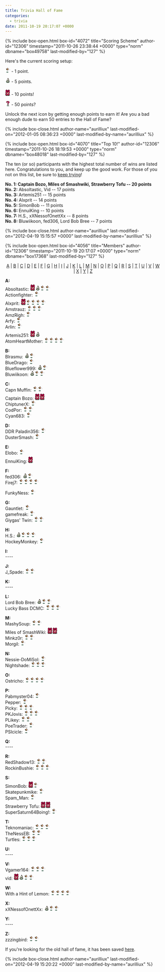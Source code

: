 ```yaml
---
title: Trivia Hall of Fame
categories:
  - trivia
date: 2011-10-19 20:17:07 +0000
---
```

{% include box-open.html box-id="4072" title="Scoring Scheme" author-id="12306" timestamp="2011-10-26 23:38:44 +0000" type="norm" dbname="box49758" last-modified-by="127" %}
<p>Here's the current scoring setup:</p>

<p><img src="Butterfly.png" alt="1 point!" /> - 1 point.</p>
<p><img src="Hawk.png" alt="5 points!" /> - 5 points.</p>
<p><img src="Teddybear.gif" alt="10 points!" /> - 10 points!</p>
<p><img src="Question.png" alt="50 points!?!" /> - 50 points?</p>

<p>Unlock the next icon by getting enough points to earn it!  Are you a bad enough dude to earn 50 entries to the Hall of Fame?</p>
{% include box-close.html author-name="aurilliux" last-modified-on="2012-01-05 08:36:23 +0000" last-modified-by-name="aurilliux" %}

{% include box-open.html box-id="4070" title="Top 10!" author-id="12306" timestamp="2011-10-26 18:19:53 +0000" type="norm" dbname="box48018" last-modified-by="127" %}
<p>The ten (or so) participants with the highest total number of wins are listed here.  Congratulations to you, and keep up the good work.  For those of you not on this list, be sure to <a href="../index.php#questions">keep trying</a>!</p>

<p><b>No. 1:  Captain Bozo, Miles of Smashwiki, Strawberry Tofu -- 20 points</b><br />
<b>No. 2: </b> Absoltastic, Vid -- 17 points<br />
<b>No. 3: </b> Artemis251 -- 15 points <br />
<b>No. 4: </b> Alxprit -- 14 points<br />
<b>No. 5: </b> SimonBob -- 11 points<br />
<b>No. 6: </b> EnnuiKing  -- 10 points<br />
<b>No. 7: </b> H.S., xXNessofOnettXx  -- 8 points<br />
<b>No. 8: </b> Bluwiikoon, fed306, Lord Bob Bree -- 7 points<br />

</p>
{% include box-close.html author-name="aurilliux" last-modified-on="2012-04-19 15:15:57 +0000" last-modified-by-name="aurilliux" %}

{% include box-open.html box-id="4056" title="Members" author-id="12306" timestamp="2011-10-19 20:17:07 +0000" type="norm" dbname="box17368" last-modified-by="127" %}
<p><!--Skip to letter section?-->
<center>
<a href="#A">A</a> | <a href="#B">B</a> | <a href="#C">C</a> | <a href="#D">D</a> | <a href="#E">E</a> | <a href="#F">F</a> | <a href="#G">G</a> | <a href="#H">H</a> | <a href="#I">I</a> | <a href="#J">J</a> | <a href="#K">K</a> | <a href="#L">L</a> | <a href="#M">M</a> | <a href="#N">N</a> | <a href="#O">O</a> | <a href="#P">P</a> | <a href="#Q">Q</a> | <a href="#R">R</a> | <a href="#S">S</a> | <a href="#T">T</a> | <a href="#U">U</a> | <a href="#V">V</a> | <a href="#W">W</a> | <a href="#X">X</a> | <a href="#Y">Y</a> | <a href="#Z">Z</a>
</center></p>

<!--Begin Hall of Fame, updated: 2/8/2012-->
<p><b><a name="A">A</a>:</b> <br />
Absoltastic: <img src="Teddybear.gif" alt="10 points!" /><img src="Hawk.png" alt="5 points!" /><img src="Butterfly.png" alt="1 point!" /><img src="Butterfly.png" alt="1 point!" /><!--17! --><br />
Actionfighter: <img src="Butterfly.png" alt="1 point!" /><!--1 --><br />
Alxprit: <img src="Teddybear.gif" alt="10 points!" /><img src="Butterfly.png" alt="1 point!" /><img src="Butterfly.png" alt="1 point!" /><img src="Butterfly.png" alt="1 point!" /><img src="Butterfly.png" alt="1 point!" /><!--14! --><br />
Amstrauz: <img src="Butterfly.png" alt="1 point!" /><img src="Butterfly.png" alt="1 point!" /><img src="Butterfly.png" alt="1 point!" /><!--3--><br />
AmzRigh: <img src="Butterfly.png" alt="1 point!" /><!--1--><br />
Arfy: <img src="Butterfly.png" alt="1 point!" /><!--1--><br />
Arlin: <img src="Butterfly.png" alt="1 point!" /><!--1--><br />
Artemis251: <img src="Teddybear.gif" alt="10 points!" /><img src="Hawk.png" alt="5 points!" /><!--15! --><br />
AtomHeartMother: <img src="Butterfly.png" alt="1 point!" /><img src="Butterfly.png" alt="1 point!" /><img src="Butterfly.png" alt="1 point!" /><img src="Butterfly.png" alt="1 point!" /> <!--4 --><br />
</p>
<p><b><a name="B">B</a>:</b> <br />
Blrasmu: <img src="Hawk.png" alt="5 points!" /><img src="Butterfly.png" alt="1 point!" /><!--6--><br />
BlueDrago: <img src="Butterfly.png" alt="1 point!" /><!--1--><br />
Blueflower999: <img src="Hawk.png" alt="5 points!" /><img src="Butterfly.png" alt="1 point!" /><!--6 --><br />
Bluwiikoon: <img src="Hawk.png" alt="5 points!" /><img src="Butterfly.png" alt="1 point!" /><img src="Butterfly.png" alt="1 point!" /><!--7--><br />
</p>
<p><b><a name="C">C</a>:</b> <br />
Capn Muffin:  <img src="Butterfly.png" alt="1 point!" /><img src="Butterfly.png" alt="1 point!" /><!--2--><br />
Captain Bozo: <img src="Teddybear.gif" alt="10 points!" /><img src="Teddybear.gif" alt="10 points!" /><!--20! --><br />
ChiptunerX: <img src="Butterfly.png" alt="1 point!" /><!--1--><br />
CodPor: <img src="Butterfly.png" alt="1 point!" /><img src="Butterfly.png" alt="1 point!" /><!--2--><br />
Cyan683: <img src="Butterfly.png" alt="1 point!" /><!--1--><br />
</p>
<p><b><a name="D">D</a>:</b> <br />
DDR Paladin356: <img src="Butterfly.png" alt="1 point!" /><!--1--><br />
DusterSmash: <img src="Butterfly.png" alt="1 point!" /><!--1--><br />
</p>
<p><b><a name="E">E</a>:</b> <br />
Elobo: <img src="Butterfly.png" alt="1 point!" /><!--1--><br />
EnnuiKing: <img src="Teddybear.gif" alt="10 points!" /><!--10--><br />
</p>
<p><b><a name="F">F</a>:</b> <br />
fed306: <img src="Hawk.png" alt="5 points!" /><img src="Butterfly.png" alt="1 point!" /><!--6--><br />
Firej7: <img src="Butterfly.png" alt="1 point!" /><img src="Butterfly.png" alt="1 point!" /><img src="Butterfly.png" alt="1 point!" /><img src="Butterfly.png" alt="1 point!" /><!--4--><br />
</p>
FunkyNess: <img src="Butterfly.png" alt="1 point!" /><!--1--><br />
<p><b><a name="G">G</a>:</b> <br />
Gauntlet: <img src="Butterfly.png" alt="1 point!" /><!--1--> <br />
gamefreak: <img src="Butterfly.png" alt="1 point!" /><!--1--> <br />
Giygas' Twin: <img src="Butterfly.png" alt="1 point!" /><img src="Butterfly.png" alt="1 point!" /><!--2! --><br />
</p>
<p><b><a name="H">H</a>:</b> <br />
H.S.: <img src="Hawk.png" alt="5 points!" /><img src="Butterfly.png" alt="1 point!" /><img src="Butterfly.png" alt="1 point!" /><img src="Butterfly.png" alt="1 point!" /><!--8--><br />
HockeyMonkey: <img src="Butterfly.png" alt="1 point!" /><!--1--><br />
</p>
<p><b><a name="I">I</a>:</b> <br />
----<br />
</p>
<p><b><a name="J">J</a>:</b> <br />
J_Spade: <img src="Butterfly.png" alt="1 point!" /><img src="Butterfly.png" alt="1 point!" /><!--2--><br />
</p>
<p><b><a name="K">K</a>:</b> <br />
----<br />
</p>
<p><b><a name="L">L</a>:</b> <br />
Lord Bob Bree: <img src="Hawk.png" alt="5 points!" /><img src="Butterfly.png" alt="1 point!" /><img src="Butterfly.png" alt="1 point!" /> <!--7--><br />
Lucky Bass DCMC: <img src="Butterfly.png" alt="1 point!" /><img src="Butterfly.png" alt="1 point!" /><img src="Butterfly.png" alt="1 point!" /><!--3--><br />
</p>
<p><b><a name="M">M</a>:</b> <br />
MashySoup: <img src="Butterfly.png" alt="1 point!" /><img src="Butterfly.png" alt="1 point!" /><!--2--><br />
Miles of SmashWiki: <img src="Teddybear.gif" alt="10 points!" /><img src="Teddybear.gif" alt="10 points!" /><!--20!! --><br />
Minkz0r: <img src="Butterfly.png" alt="1 point!" /><img src="Butterfly.png" alt="1 point!" /><!--2--><br />
Morgil: <img src="Butterfly.png" alt="1 point!" /><!--1--><br />
</p>
<p><b><a name="N">N</a>:</b> <br />
Nessie-DoMiSol: <img src="Butterfly.png" alt="1 point!" /><!--1--><br />
Nightshade: <img src="Butterfly.png" alt="1 point!" /><img src="Butterfly.png" alt="1 point!" /><img src="Butterfly.png" alt="1 point!" /><!--3--><br />
</p>
<p><b><a name="O">O</a>:</b> <br />
Ostricho: <img src="Butterfly.png" alt="1 point!" /><img src="Butterfly.png" alt="1 point!" /><img src="Butterfly.png" alt="1 point!" /><img src="Butterfly.png" alt="1 point!" /><!--4--><br />
</p>
<p><b><a name="P">P</a>:</b> <br />
Pabmyster04: <img src="Butterfly.png" alt="1 point!" /><!--1--><br />
Pepper: <img src="Butterfly.png" alt="1 point!" /><!--1--><br />
Picky: <img src="Butterfly.png" alt="1 point!" /><img src="Butterfly.png" alt="1 point!" /><img src="Butterfly.png" alt="1 point!" /><!--3--><br />
PKJovis: <img src="Butterfly.png" alt="1 point!" /><img src="Butterfly.png" alt="1 point!" /><img src="Butterfly.png" alt="1 point!" /><!--3--><br />
PLikey: <img src="Butterfly.png" alt="1 point!" /><img src="Butterfly.png" alt="1 point!" /><!--2 --><br />
PoeTrader: <img src="Butterfly.png" alt="1 point!" /><!--1--><br />
PSIcicle: <img src="Butterfly.png" alt="1 point!" /><!--1--><br />
</p>
<p><b><a name="Q">Q</a>:</b> <br />
----<br />
</p>
<p><b><a name="R">R</a>:</b> <br />
RedShadow13: <img src="Butterfly.png" alt="1 point!" /><img src="Butterfly.png" alt="1 point!" /><!--2--><br />
RockinBushie: <img src="Butterfly.png" alt="1 point!" /><img src="Butterfly.png" alt="1 point!" /><img src="Butterfly.png" alt="1 point!" /><!--3--><br />
</p>
<p><b><a name="S">S</a>:</b> <br />
SimonBob: <img src="Teddybear.gif" alt="10 points!" /><img src="Butterfly.png" alt="1 point!" /><!--11! --><br />
Skatepunkmike: <img src="Butterfly.png" alt="1 point!" /><!--1--><br />
Spam_Man: <img src="Butterfly.png" alt="1 point!" /><!--1--><br />
Strawberry Tofu: <img src="Teddybear.gif" alt="10 points!" /><img src="Teddybear.gif" alt="10 points!" /><!--20--><br />
SuperSaturn64Boing!: <img src="Butterfly.png" alt="1 point!" /><!--1--><br />
</p>
<p><b><a name="T">T</a>:</b> <br />
Teknomaniac: <img src="Butterfly.png" alt="1 point!" /><img src="Butterfly.png" alt="1 point!" /><img src="Butterfly.png" alt="1 point!" /><!--3--><br />
TheNessEB: <img src="Butterfly.png" alt="1 point!" /><img src="Butterfly.png" alt="1 point!" /><!--2--><br />
Turtles: <img src="Butterfly.png" alt="1 point!" /><img src="Butterfly.png" alt="1 point!" /><img src="Butterfly.png" alt="1 point!" /><!--3--><br />
</p>
<p><b><a name="U">U</a>:</b> <br />
----<br />
</p>
<p><b><a name="V">V</a>:</b> <br />
Vgamer164: <img src="Butterfly.png" alt="1 point!" /><img src="Butterfly.png" alt="1 point!" /><img src="Butterfly.png" alt="1 point!" /><!--3--><br />
vid: <img src="Teddybear.gif" alt="10 points!" /><img src="Hawk.png" alt="5 points!" /><img src="Butterfly.png" alt="1 point!" /><img src="Butterfly.png" alt="1 point!" /><!--17! --><br />
</p>
<p><b><a name="W">W</a>:</b> <br />
With a Hint of Lemon: <img src="Butterfly.png" alt="1 point!" /><img src="Butterfly.png" alt="1 point!" /><img src="Butterfly.png" alt="1 point!" /><img src="Butterfly.png" alt="1 point!" /> <!--4--><br />
</p>
<p><b><a name="X">X</a>:</b> <br />
xXNessofOnettXx:  <img src="Hawk.png" alt="5 points!" /><img src="Butterfly.png" alt="1 point!" /><img src="Butterfly.png" alt="1 point!" /><!--7 --><br />
</p>
<p><b><a name="Y">Y</a>:</b> <br />
----<br />
</p>
<p><b><a name="Z">Z</a>:</b> <br />
zzzingbird: <img src="Butterfly.png" alt="1 point!" /><img src="Butterfly.png" alt="1 point!" /><!--2--><br />
</p>


<p>If you're looking for the old hall of fame, it has been saved <a href="../hof/">here</a>.</p>
{% include box-close.html author-name="aurilliux" last-modified-on="2012-04-19 15:20:22 +0000" last-modified-by-name="aurilliux" %}
